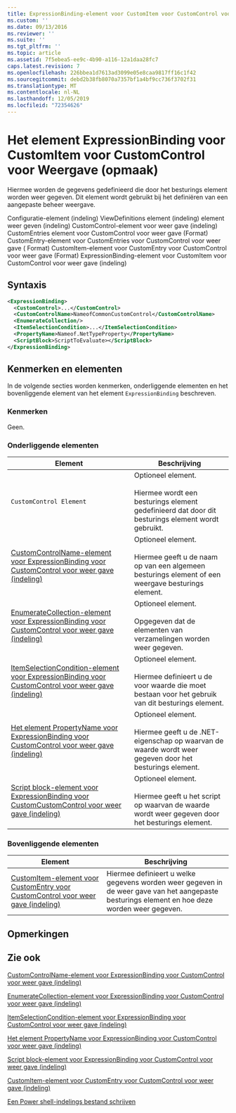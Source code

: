 ```yaml
---
title: ExpressionBinding-element voor CustomItem voor CustomControl voor weer gave (indeling) | Microsoft Docs
ms.custom: ''
ms.date: 09/13/2016
ms.reviewer: ''
ms.suite: ''
ms.tgt_pltfrm: ''
ms.topic: article
ms.assetid: 7f5ebea5-ee9c-4b90-a116-12a1daa28fc7
caps.latest.revision: 7
ms.openlocfilehash: 226bbea1d7613ad3099e05e8caa9817ff16c1f42
ms.sourcegitcommit: debd2b38fb8070a7357bf1a4bf9cc736f3702f31
ms.translationtype: MT
ms.contentlocale: nl-NL
ms.lasthandoff: 12/05/2019
ms.locfileid: "72354626"
---
```

# <a name="expressionbinding-element-for-customitem-for-customcontrol-for-view-format"></a>Het element ExpressionBinding voor CustomItem voor CustomControl voor Weergave (opmaak)

Hiermee worden de gegevens gedefinieerd die door het besturings element worden weer gegeven. Dit element wordt gebruikt bij het definiëren van een aangepaste beheer weergave.

Configuratie-element (indeling) ViewDefinitions element (indeling) element weer geven (indeling) CustomControl-element voor weer gave (indeling) CustomEntries element voor CustomControl voor weer gave (Format) CustomEntry-element voor CustomEntries voor CustomControl voor weer gave ( Format) CustomItem-element voor CustomEntry voor CustomControl voor weer gave (Format) ExpressionBinding-element voor CustomItem voor CustomControl voor weer gave (indeling)

## <a name="syntax"></a>Syntaxis

```xml
<ExpressionBinding>
  <CustomControl>...</CustomControl>
  <CustomControlName>NameofCommonCustomControl</CustomControlName>
  <EnumerateCollection/>
  <ItemSelectionCondition>...</ItemSelectionCondition>
  <PropertyName>Nameof.NetTypeProperty</PropertyName>
  <ScriptBlock>ScriptToEvaluate></ScriptBlock>
</ExpressionBinding>
```

## <a name="attributes-and-elements"></a>Kenmerken en elementen

In de volgende secties worden kenmerken, onderliggende elementen en het bovenliggende element van het element `ExpressionBinding` beschreven.

### <a name="attributes"></a>Kenmerken

Geen.

### <a name="child-elements"></a>Onderliggende elementen

|Element|Beschrijving|
|-------------|-----------------|
|`CustomControl Element`|Optioneel element.<br /><br /> Hiermee wordt een besturings element gedefinieerd dat door dit besturings element wordt gebruikt.|
|[CustomControlName-element voor ExpressionBinding voor CustomControl voor weer gave (indeling)](./customcontrolname-element-for-expressionbinding-for-customcontrol-for-view-format.md)|Optioneel element.<br /><br /> Hiermee geeft u de naam op van een algemeen besturings element of een weergave besturings element.|
|[EnumerateCollection-element voor ExpressionBinding voor CustomControl voor weer gave (indeling)](./enumeratecollection-element-for-expressionbinding-for-customcontrol-for-view-format.md)|Optioneel element.<br /><br /> Opgegeven dat de elementen van verzamelingen worden weer gegeven.|
|[ItemSelectionCondition-element voor ExpressionBinding voor CustomControl voor weer gave (indeling)](./itemselectioncondition-element-for-expressionbinding-for-customcontrol-format.md)|Optioneel element.<br /><br /> Hiermee definieert u de voor waarde die moet bestaan voor het gebruik van dit besturings element.|
|[Het element PropertyName voor ExpressionBinding voor CustomControl voor weer gave (indeling)](./propertyname-element-for-expressionbinding-for-customcontrol-for-view-format.md)|Optioneel element.<br /><br /> Hiermee geeft u de .NET-eigenschap op waarvan de waarde wordt weer gegeven door het besturings element.|
|[Script block-element voor ExpressionBinding voor CustomCustomControl voor weer gave (indeling)](./scriptblock-element-for-expressionbinding-for-customcontrol-for-view-format.md)|Optioneel element.<br /><br /> Hiermee geeft u het script op waarvan de waarde wordt weer gegeven door het besturings element.|

### <a name="parent-elements"></a>Bovenliggende elementen

|Element|Beschrijving|
|-------------|-----------------|
|[CustomItem-element voor CustomEntry voor CustomControl voor weer gave (indeling)](./customitem-element-for-customentry-for-customcontrol-for-view-format.md)|Hiermee definieert u welke gegevens worden weer gegeven in de weer gave van het aangepaste besturings element en hoe deze worden weer gegeven.|

## <a name="remarks"></a>Opmerkingen

## <a name="see-also"></a>Zie ook

[CustomControlName-element voor ExpressionBinding voor CustomControl voor weer gave (indeling)](./customcontrolname-element-for-expressionbinding-for-customcontrol-for-view-format.md)

[EnumerateCollection-element voor ExpressionBinding voor CustomControl voor weer gave (indeling)](./enumeratecollection-element-for-expressionbinding-for-customcontrol-for-view-format.md)

[ItemSelectionCondition-element voor ExpressionBinding voor CustomControl voor weer gave (indeling)](./itemselectioncondition-element-for-expressionbinding-for-customcontrol-format.md)

[Het element PropertyName voor ExpressionBinding voor CustomControl voor weer gave (indeling)](./propertyname-element-for-expressionbinding-for-customcontrol-for-view-format.md)

[Script block-element voor ExpressionBinding voor CustomControl voor weer gave (indeling)](./scriptblock-element-for-expressionbinding-for-customcontrol-for-view-format.md)

[CustomItem-element voor CustomEntry voor CustomControl voor weer gave (indeling)](./customitem-element-for-customentry-for-customcontrol-for-view-format.md)

[Een Power shell-indelings bestand schrijven](./writing-a-powershell-formatting-file.md)
